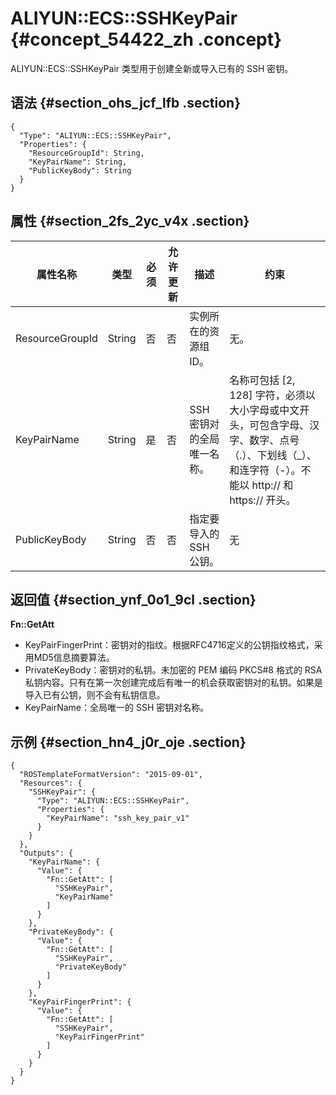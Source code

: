 # ALIYUN::ECS::SSHKeyPair {#concept_54422_zh .concept}

ALIYUN::ECS::SSHKeyPair 类型用于创建全新或导入已有的 SSH 密钥。

## 语法 {#section_ohs_jcf_lfb .section}

``` {#codeblock_efu_1eq_p6u .language-json}
{
  "Type": "ALIYUN::ECS::SSHKeyPair",
  "Properties": {
    "ResourceGroupId": String,
    "KeyPairName": String,
    "PublicKeyBody": String
  }
}
```

## 属性 {#section_2fs_2yc_v4x .section}

|属性名称|类型|必须|允许更新|描述|约束|
|----|--|--|----|--|--|
|ResourceGroupId|String|否|否|实例所在的资源组ID。|无。|
|KeyPairName|String|是|否|SSH 密钥对的全局唯一名称。|名称可包括 \[2, 128\] 字符，必须以大小字母或中文开头，可包含字母、汉字、数字、点号（.）、下划线（\_）、和连字符（-）。不能以 http:// 和 https:// 开头。|
|PublicKeyBody|String|否|否|指定要导入的 SSH 公钥。|无|

## 返回值 {#section_ynf_0o1_9cl .section}

**Fn::GetAtt**

-   KeyPairFingerPrint：密钥对的指纹。根据RFC4716定义的公钥指纹格式，采用MD5信息摘要算法。
-   PrivateKeyBody：密钥对的私钥。未加密的 PEM 编码 PKCS\#8 格式的 RSA 私钥内容。只有在第一次创建完成后有唯一的机会获取密钥对的私钥。如果是导入已有公钥，则不会有私钥信息。
-   KeyPairName：全局唯一的 SSH 密钥对名称。

## 示例 {#section_hn4_j0r_oje .section}

``` {#codeblock_efu_1eq_p6u .language-json}
{
  "ROSTemplateFormatVersion": "2015-09-01",
  "Resources": {
    "SSHKeyPair": {
      "Type": "ALIYUN::ECS::SSHKeyPair",
      "Properties": {
        "KeyPairName": "ssh_key_pair_v1"
      }
    }
  },
  "Outputs": {
    "KeyPairName": {
      "Value": {
        "Fn::GetAtt": [
          "SSHKeyPair",
          "KeyPairName"
        ]
      }
    },
    "PrivateKeyBody": {
      "Value": {
        "Fn::GetAtt": [
          "SSHKeyPair",
          "PrivateKeyBody"
        ]
      }
    },
    "KeyPairFingerPrint": {
      "Value": {
        "Fn::GetAtt": [
          "SSHKeyPair",
          "KeyPairFingerPrint"
        ]
      }
    }
  }
}
```

